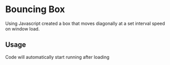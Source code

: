 # Bouncing Box
Using Javascript created a box that moves diagonally at a set interval speed on window load. 

## Usage

Code will automatically start running after loading
